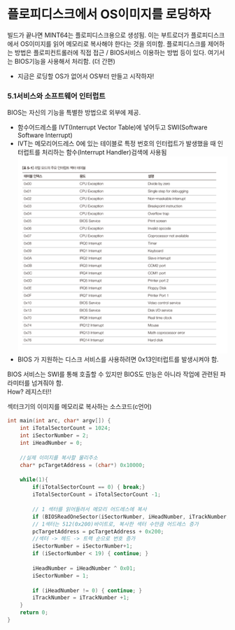 # 플로피디스크에서 OS이미지를 로딩하자
빌드가 끝나면 MINT64는 플로피디스크용으로 생성됨. 이는 부트로더가 플로피디스크에서 OS이미지를 읽어 메모리로 복사해야 한다는 것을 의미함.
플로피디스크를 제어하는 방법은 플로피컨트롤러에 직접 접근 / BIOS서비스 이용하는 방법 등이 있다. 여기서는 BIOS기능을 사용해서 처리함. (더 간편)

- 지금은 로딩할 OS가 없어서 OS부터 만들고 시작하자!

### 5.1서비스와 소프트웨어 인터럽트
BIOS는 자신의 기능을 특별한 방법으로 외부에 제공.
- 함수어드레스를 IVT(Interrupt Vector Table)에 넣어두고 SWI(Software Software Interrupt)
- IVT는 메모리어드레스 0에 있는 테이블로 특정 번호의 인터럽트가 발생했을 때 인터럽트를 처리하는 함수(Interrupt Handler)검색에 사용됨
![](.chapter5_images/e173d5b4.png)
- BIOS 가 지원하는 디스크 서비스를 사용하려면 0x13인터럽트를 발생시켜야 함.

BIOS 서비스는 SWI를 통해 호출할 수 있지만 BIOS도 만능은 아니라 작업에 관련된 파라미터를 넘겨줘야 함.\
How? 레지스터!!

섹터크기의 이미지를 메모리로 복사하는 소스코드(c언어)
```c
int main(int arc, char* argv[]) {
    int iTotalSectorCount = 1024;
    int iSectorNumber = 2;
    int iHeadNumber = 0;
    
    //실제 이미지를 복사할 물리주소
    char* pcTargetAddress = (char*) 0x10000;
    
    while(1){
        if(iTotalSectorCount == 0) { break;}
        iTotalSectorCount = iTotalSectorCount -1;
        
        // 1 섹터를 읽어들려서 메모리 어드레스에 복사
        if (BIOSReadOneSector(iSectorNumber, iHeadNumber, iTrackNumber, pcTargetAddress) == ERROR) { HandleDiskError();}
        // 1섹터는 512(0x200)바이트로, 복사한 섹터 수만큼 어드레스 증가
        pcTargetAddress = pcTargetAddress + 0x200;
        //섹터 -> 헤드 -> 트랙 순으로 번호 증가
        iSectorNumber = iSectorNumber+1;
        if (iSectorNumber < 19) { continue; }
        
        iHeadNumber = iHeadNumber ^ 0x01;
        iSectorNumber = 1;
        
        if (iHeadNumber != 0) { continue; }
        iTrackNumber = iTrackNumber +1;      
    }
    return 0;
}
```
